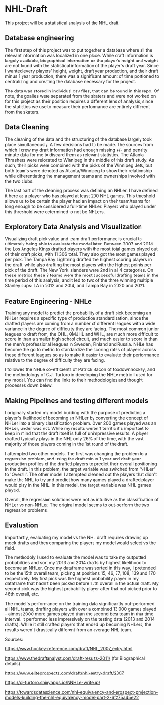 # NHL-Draft
This project will be a statistical analysis of the NHL draft.

## Database engineering

The first step of this project was to put together a database where all the relevant information was localized in one place.  While draft information is largely available, biographical information on the player's height and weight are not found with the statistical information of the player's draft year.  Since I wanted every players' height, weight, draft year production, and their draft minus 1 year production, there was a significant amount of time portioned to centralizing and creating the database necessary for the project.

The data was stored in individual csv files, that can be found in this repo.  Of note, the goalies were separated from the skaters and were not worked on for this project as their position requires a different lens of analysis, since the statistics we use to measure their performance are entirely different from the skaters.

## Data Cleaning

The cleaning of the data and the structuring of the database largely took place simultaneously.  A few decisions had to be made.  The sources from which I drew my draft information had enough missing +/- and penalty minute data for me to discard them as relevant statistics.  The Atlanta Thrashers were relocated to Winnipeg in the middle of this draft study.  As such, their picks were combined with the picks of the Winnipeg Jets, but both team's were denoted as Atlanta/Winnipeg to show their relationship while differentiating the management teams and ownerships involved with the two clubs.

The last part of the cleaning process was defining an NHLer.  I have defined it here as a player who has played at least 200 NHL games.  This threshold allows us to be certain the player had an impact on their team/teams for long enough to be considered a full-time NHLer.  Players who played under this threshold were determined to not be NHLers.

## Exploratory Data Analysis and Visualization

Visualizing draft pick value and team draft performance is crucial to ultimately being able to evaluate the model later.  Between 2007 and 2014 the Los Angeles Kings drafted players with the most total games played out of their draft picks, with 11 306 total. They also got the most games played per pick. The Tampa Bay Lightning drafted the highest scoring players in the draft, while also drafting the most players with the highest points per pick of the draft.  The New York Islanders were 2nd in all 4 categories.  On these metrics these 3 teams were the most successful drafting teams in the time period of this analysis, and it led to two of the three winning multiple Stanley cups: LA in 2012 and 2014, and Tampa Bay in 2020 and 2021.

## Feature Engineering - NHLe

Training any model to predict the probability of a draft pick becoming an NHLer requires a specific type of production standardization, since the drafted players are coming from a number of different leagues with a wide variance in the degree of difficulty they are facing.  The most common junior leagues to draft from, the OHL, QMJHL and WHL, are much more difficult to score in than a smaller high school circuit, and much easier to score in than the men's professional leagues in Sweden, Finland and Russia.  NHLe has become the go to metric to standardize the scoring rates of players across these different leagues so as to make it easier to evaluate their performance relative to the degree of difficulty they are facing.

I followed the NHLe co-efficients of Patrick Bacon of topdownhockey, and the methodology of C.J. Turtoro in developing the NHLe metric I used for my model. You can find the links to their methodologies and thought processes down below.

## Making Pipelines and testing different models

I originally started my model building with the purpose of predicting a player's likelihood of becoming an NHLer by converting the concept of NHLer into a binary classification problem.  Over 200 games played was an NHLer, under was not. While my results weren't terrific it's important to keep in mind that the draft itself is full of unimpressive results.  A player drafted typically plays in the NHL only 26% of the time, with the vast majority of those players coming in the 1st round of the draft.

I attempted two other models.  The first was changing the problem to a regression problem, and using the draft minus 1 year and draft year production profiles of the drafted players to predict their overall positioning in the draft.  In this problem, the target variable was switched from 'NHLer' to 'Overall'.  The other model I attempted cleaned out the players that didn't make the NHL to try and predict how many games played a drafted player would play in the NHL.  In this model, the target variable was NHL games played.

Overall, the regression solutions were not as intuitive as the classification of NHLer vs non-NHLer.  The original model seems to out-perform the two regression problems.

## Evaluation

Importantly, evaluating my model vs the NHL draft requires drawing up mock drafts and then comparing the players my model would select vs the field.

The methodoly I used to evaluate the model was to take my outputted probabilities and sort my 2013 and 2014 drafts by highest likelihood to become an NHLer.  Once my dataframe was sorted in this way, I pretended to be the 15th overall team, picking at positions 15, 46, 77, 108, 139 and 170 respectively.  My first pick was the highest probability player in my dataframe that hadn't been picked before 15th overall in the actual draft.  My second pick was the highest probability player after that not picked prior to 46th overall, etc.

The model's performance on the training data significantly out-performed all NHL teams, drafting players with over a combined 13 000 games played - almost 2000 more games played than the second best team in that time interval.  It performed less impressively on the testing data (2013 and 2014 drafts).  While it still drafted players that ended up becoming NHLers, the results weren't drastically different from an average NHL team.


Sources:

https://www.hockey-reference.com/draft/NHL_2007_entry.html

https://www.thedraftanalyst.com/draft-results-2011/ (for Biographical details)

https://www.eliteprospects.com/draft/nhl-entry-draft/2007

https://cj-turtoro.shinyapps.io/NNHLe-writeup/

https://towardsdatascience.com/nhl-equivalency-and-prospect-projection-models-building-the-nhl-equivalency-model-part-2-6f275a45e22
